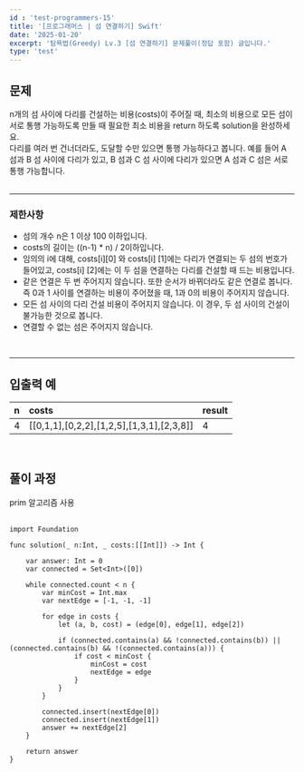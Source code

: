 ```yaml
---
id : 'test-programmers-15'
title: '[프로그래머스 | 섬 연결하기] Swift'
date: '2025-01-20'
excerpt: '탐욕법(Greedy) Lv.3 [섬 연결하기] 문제풀이(정답 포함) 글입니다.'
type: 'test'
---
```


## 문제

n개의 섬 사이에 다리를 건설하는 비용(costs)이 주어질 때, 최소의 비용으로 모든 섬이 서로 통행 가능하도록 만들 때 필요한 최소 비용을 return 하도록 solution을 완성하세요.<br>
다리를 여러 번 건너더라도, 도달할 수만 있으면 통행 가능하다고 봅니다. 예를 들어 A 섬과 B 섬 사이에 다리가 있고, B 섬과 C 섬 사이에 다리가 있으면 A 섬과 C 섬은 서로 통행 가능합니다.<br>
<br>

***

### 제한사항

* 섬의 개수 n은 1 이상 100 이하입니다.
* costs의 길이는 ((n-1) * n) / 2이하입니다.
* 임의의 i에 대해, costs[i][0] 와 costs[i] [1]에는 다리가 연결되는 두 섬의 번호가 들어있고, costs[i] [2]에는 이 두 섬을 연결하는 다리를 건설할 때 드는 비용입니다.
* 같은 연결은 두 번 주어지지 않습니다. 또한 순서가 바뀌더라도 같은 연결로 봅니다. 즉 0과 1 사이를 연결하는 비용이 주어졌을 때, 1과 0의 비용이 주어지지 않습니다.
* 모든 섬 사이의 다리 건설 비용이 주어지지 않습니다. 이 경우, 두 섬 사이의 건설이 불가능한 것으로 봅니다.
* 연결할 수 없는 섬은 주어지지 않습니다.
<br>

***

## 입출력 예

|n|costs|result|
|:-|:-|:-|
|4|\[[0,1,1],[0,2,2],[1,2,5],[1,3,1],[2,3,8]]|4|

<br>

## 풀이 과정

prim 알고리즘 사용 <br>
<br>

~~~
import Foundation

func solution(_ n:Int, _ costs:[[Int]]) -> Int {
            
    var answer: Int = 0
    var connected = Set<Int>([0])
        
    while connected.count < n {
        var minCost = Int.max
        var nextEdge = [-1, -1, -1]
            
        for edge in costs {
            let (a, b, cost) = (edge[0], edge[1], edge[2])
                
            if (connected.contains(a) && !connected.contains(b)) || (connected.contains(b) && !(connected.contains(a))) {
                if cost < minCost {
                    minCost = cost
                    nextEdge = edge
                }
            }
        }
            
        connected.insert(nextEdge[0])
        connected.insert(nextEdge[1])
        answer += nextEdge[2]
    }
            
    return answer
}
~~~